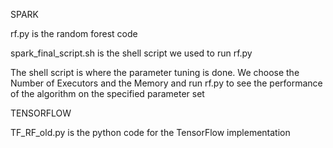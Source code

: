 SPARK

rf.py is the random forest code

spark_final_script.sh is the shell script we used to run rf.py

The shell script is where the parameter tuning is done. We choose the Number of Executors and the Memory and run rf.py to see the performance of the algorithm on the specified parameter set




TENSORFLOW

TF_RF_old.py is the python code for the TensorFlow implementation
